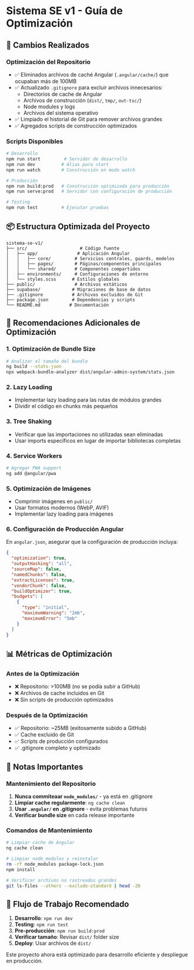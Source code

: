 # Sistema SE v1 - Guía de Optimización

## 🚀 Cambios Realizados

### Optimización del Repositorio
- ✅ Eliminados archivos de caché Angular (`.angular/cache/`) que ocupaban más de 100MB
- ✅ Actualizado `.gitignore` para excluir archivos innecesarios:
  - Directorios de cache de Angular
  - Archivos de construcción (`dist/`, `tmp/`, `out-tsc/`)
  - Node modules y logs
  - Archivos del sistema operativo
- ✅ Limpiado el historial de Git para remover archivos grandes
- ✅ Agregados scripts de construcción optimizados

### Scripts Disponibles

```bash
# Desarrollo
npm run start         # Servidor de desarrollo
npm run dev          # Alias para start
npm run watch        # Construcción en modo watch

# Producción
npm run build:prod   # Construcción optimizada para producción
npm run serve:prod   # Servidor con configuración de producción

# Testing
npm run test         # Ejecutar pruebas
```

## 📦 Estructura Optimizada del Proyecto

```
sistema-se-v1/
├── src/                    # Código fuente
│   ├── app/               # Aplicación Angular
│   │   ├── core/         # Servicios centrales, guards, modelos
│   │   ├── pages/        # Páginas/componentes principales
│   │   └── shared/       # Componentes compartidos
│   ├── environments/     # Configuraciones de entorno
│   └── styles.scss      # Estilos globales
├── public/               # Archivos estáticos
├── supabase/            # Migraciones de base de datos
├── .gitignore           # Archivos excluidos de Git
├── package.json         # Dependencias y scripts
└── README.md           # Documentación
```

## 🔧 Recomendaciones Adicionales de Optimización

### 1. Optimización de Bundle Size
```bash
# Analizar el tamaño del bundle
ng build --stats-json
npx webpack-bundle-analyzer dist/angular-admin-system/stats.json
```

### 2. Lazy Loading
- Implementar lazy loading para las rutas de módulos grandes
- Dividir el código en chunks más pequeños

### 3. Tree Shaking
- Verificar que las importaciones no utilizadas sean eliminadas
- Usar imports específicos en lugar de importar bibliotecas completas

### 4. Service Workers
```bash
# Agregar PWA support
ng add @angular/pwa
```

### 5. Optimización de Imágenes
- Comprimir imágenes en `public/`
- Usar formatos modernos (WebP, AVIF)
- Implementar lazy loading para imágenes

### 6. Configuración de Producción Angular

En `angular.json`, asegurar que la configuración de producción incluya:
```json
{
  "optimization": true,
  "outputHashing": "all",
  "sourceMap": false,
  "namedChunks": false,
  "extractLicenses": true,
  "vendorChunk": false,
  "buildOptimizer": true,
  "budgets": [
    {
      "type": "initial",
      "maximumWarning": "2mb",
      "maximumError": "5mb"
    }
  ]
}
```

## 📊 Métricas de Optimización

### Antes de la Optimización
- ❌ Repositorio: >100MB (no se podía subir a GitHub)
- ❌ Archivos de cache incluidos en Git
- ❌ Sin scripts de producción optimizados

### Después de la Optimización
- ✅ Repositorio: ~25MB (exitosamente subido a GitHub)
- ✅ Cache excluido de Git
- ✅ Scripts de producción configurados
- ✅ .gitignore completo y optimizado

## 🚨 Notas Importantes

### Mantenimiento del Repositorio
1. **Nunca commiteaar `node_modules/`** - ya está en .gitignore
2. **Limpiar cache regularmente**: `ng cache clean`
3. **Usar `.angular/` en .gitignore** - evita problemas futuros
4. **Verificar bundle size** en cada release importante

### Comandos de Mantenimiento
```bash
# Limpiar cache de Angular
ng cache clean

# Limpiar node_modules y reinstalar
rm -rf node_modules package-lock.json
npm install

# Verificar archivos no rastreados grandes
git ls-files --others --exclude-standard | head -20
```

## 🔄 Flujo de Trabajo Recomendado

1. **Desarrollo**: `npm run dev`
2. **Testing**: `npm run test`
3. **Pre-producción**: `npm run build:prod`
4. **Verificar tamaño**: Revisar `dist/` folder size
5. **Deploy**: Usar archivos de `dist/`

Este proyecto ahora está optimizado para desarrollo eficiente y despliegue en producción.
